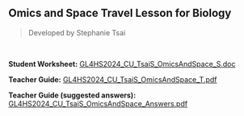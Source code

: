 ## Omics and Space Travel Lesson for Biology
> Developed by Stephanie Tsai

<br>

**Student Worksheet:** [GL4HS2024_CU_TsaiS_OmicsAndSpace_S.doc](GL4HS2024_CU_TsaiS_OmicsAndSpace_S.doc)

**Teacher Guide:** [GL4HS2024_CU_TsaiS_OmicsAndSpace_T.pdf](GL4HS2024_CU_TsaiS_OmicsAndSpace_T.pdf)

**Teacher Guide (suggested answers):** [GL4HS2024_CU_TsaiS_OmicsAndSpace_Answers.pdf](GL4HS2024_CU_TsaiS_OmicsAndSpace_Answers.pdf)
